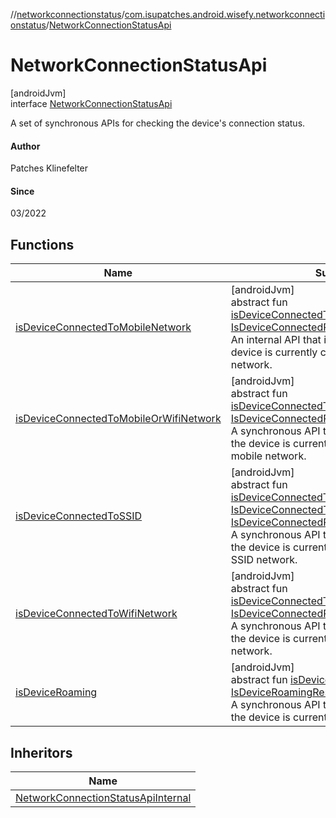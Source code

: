 //[networkconnectionstatus](../../../index.md)/[com.isupatches.android.wisefy.networkconnectionstatus](../index.md)/[NetworkConnectionStatusApi](index.md)

# NetworkConnectionStatusApi

[androidJvm]\
interface [NetworkConnectionStatusApi](index.md)

A set of synchronous APIs for checking the device's connection status.

#### Author

Patches Klinefelter

#### Since

03/2022

## Functions

| Name | Summary |
|---|---|
| [isDeviceConnectedToMobileNetwork](is-device-connected-to-mobile-network.md) | [androidJvm]<br>abstract fun [isDeviceConnectedToMobileNetwork](is-device-connected-to-mobile-network.md)(): [IsDeviceConnectedResult](../../com.isupatches.android.wisefy.networkconnectionstatus.entities/-is-device-connected-result/index.md)<br>An internal API that is used to check if the device is currently connected to a mobile network. |
| [isDeviceConnectedToMobileOrWifiNetwork](is-device-connected-to-mobile-or-wifi-network.md) | [androidJvm]<br>abstract fun [isDeviceConnectedToMobileOrWifiNetwork](is-device-connected-to-mobile-or-wifi-network.md)(): [IsDeviceConnectedResult](../../com.isupatches.android.wisefy.networkconnectionstatus.entities/-is-device-connected-result/index.md)<br>A synchronous API that is used to check if the device is currently connected to a Wifi or mobile network. |
| [isDeviceConnectedToSSID](is-device-connected-to-s-s-i-d.md) | [androidJvm]<br>abstract fun [isDeviceConnectedToSSID](is-device-connected-to-s-s-i-d.md)(request: [IsDeviceConnectedToSSIDRequest](../../com.isupatches.android.wisefy.networkconnectionstatus.entities/-is-device-connected-to-s-s-i-d-request/index.md)): [IsDeviceConnectedResult](../../com.isupatches.android.wisefy.networkconnectionstatus.entities/-is-device-connected-result/index.md)<br>A synchronous API that is used to check if the device is currently connected to a given SSID network. |
| [isDeviceConnectedToWifiNetwork](is-device-connected-to-wifi-network.md) | [androidJvm]<br>abstract fun [isDeviceConnectedToWifiNetwork](is-device-connected-to-wifi-network.md)(): [IsDeviceConnectedResult](../../com.isupatches.android.wisefy.networkconnectionstatus.entities/-is-device-connected-result/index.md)<br>A synchronous API that is used to check if the device is currently connected to a Wifi network. |
| [isDeviceRoaming](is-device-roaming.md) | [androidJvm]<br>abstract fun [isDeviceRoaming](is-device-roaming.md)(): [IsDeviceRoamingResult](../../com.isupatches.android.wisefy.networkconnectionstatus.entities/-is-device-roaming-result/index.md)<br>A synchronous API that is used to check if the device is currently roaming. |

## Inheritors

| Name |
|---|
| [NetworkConnectionStatusApiInternal](../-network-connection-status-api-internal/index.md) |
